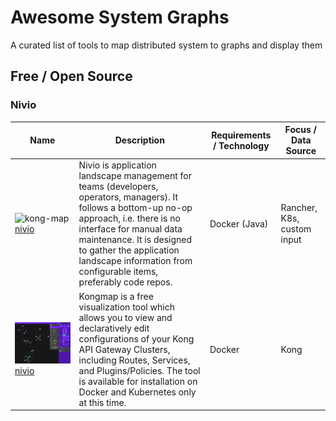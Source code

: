 # Awesome System Graphs
A curated list of tools to map distributed system to graphs and display them

## Free / Open Source

### Nivio



| Name        | Description   | Requirements / Technology  | Focus / Data Source |
| ------------- |-------------|------------------------------|-------|
|![kong-map](https://github.com/yesinteractive/kong-map/raw/main/screenshots/kongmap-home.png?raw=true)<br />[nivio](https://github.com/dedica-team/nivio) |   Nivio is application landscape management for teams (developers, operators, managers). It follows a bottom-up no-op approach, i.e. there is no interface for manual data maintenance. It is designed to gather the application landscape information from configurable items, preferably code repos. | Docker (Java) | Rancher, K8s, custom input |
|![nivio](https://raw.githubusercontent.com/dedica-team/nivio/develop/docs/gui.png)<br />[nivio](https://github.com/dedica-team/nivio) |   Kongmap is a free visualization tool which allows you to view and declaratively edit configurations of your Kong API Gateway Clusters, including Routes, Services, and Plugins/Policies. The tool is available for installation on Docker and Kubernetes only at this time. | Docker | Kong |
